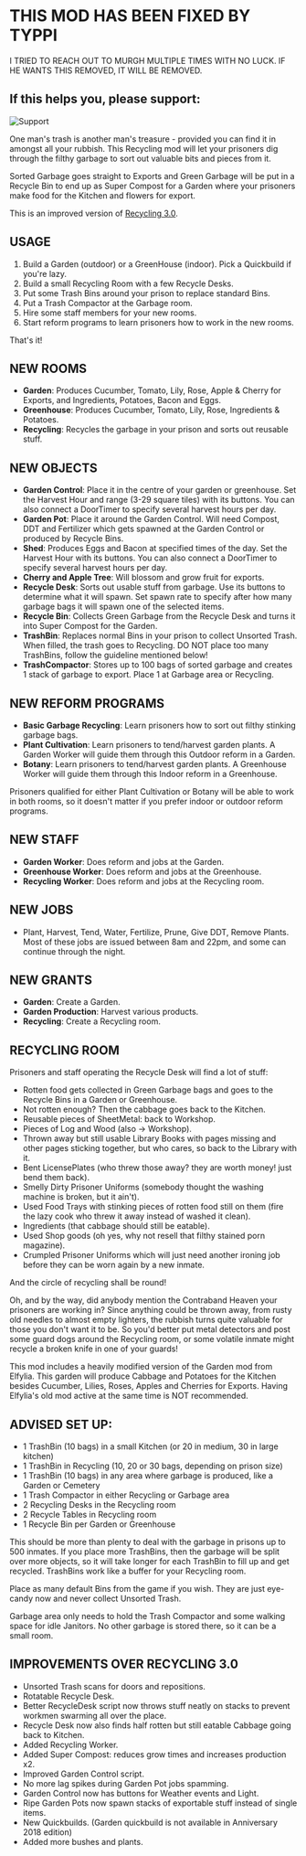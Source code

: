 # THIS MOD HAS BEEN FIXED BY TYPPI

I TRIED TO REACH OUT TO MURGH MULTIPLE TIMES WITH NO LUCK. IF HE WANTS THIS REMOVED, IT WILL BE REMOVED.

## If this helps you, please support:
![Support](https://steamuserimages-a.akamaihd.net/ugc/1826773857050284023/B38E3C7378BC98B0C716BE37AD45EB3BB9ED2A9B/)

One man's trash is another man's treasure - provided you can find it in amongst all your rubbish. This Recycling mod will let your prisoners dig through the filthy garbage to sort out valuable bits and pieces from it.

Sorted Garbage goes straight to Exports and Green Garbage will be put in a Recycle Bin to end up as Super Compost for a Garden where your prisoners make food for the Kitchen and flowers for export.

This is an improved version of [Recycling 3.0](https://steamcommunity.com/sharedfiles/filedetails/?id=1501285297).

## USAGE
1. Build a Garden (outdoor) or a GreenHouse (indoor). Pick a Quickbuild if you're lazy.
2. Build a small Recycling Room with a few Recycle Desks.
3. Put some Trash Bins around your prison to replace standard Bins.
4. Put a Trash Compactor at the Garbage room.
5. Hire some staff members for your new rooms.
6. Start reform programs to learn prisoners how to work in the new rooms.

That's it!

## NEW ROOMS
- **Garden**: Produces Cucumber, Tomato, Lily, Rose, Apple & Cherry for Exports, and Ingredients, Potatoes, Bacon and Eggs.
- **Greenhouse**: Produces Cucumber, Tomato, Lily, Rose, Ingredients & Potatoes.
- **Recycling**: Recycles the garbage in your prison and sorts out reusable stuff.

## NEW OBJECTS
- **Garden Control**: Place it in the centre of your garden or greenhouse. Set the Harvest Hour and range (3-29 square tiles) with its buttons. You can also connect a DoorTimer to specify several harvest hours per day.
- **Garden Pot**: Place it around the Garden Control. Will need Compost, DDT and Fertilizer which gets spawned at the Garden Control or produced by Recycle Bins.
- **Shed**: Produces Eggs and Bacon at specified times of the day. Set the Harvest Hour with its buttons. You can also connect a DoorTimer to specify several harvest hours per day.
- **Cherry and Apple Tree**: Will blossom and grow fruit for exports.
- **Recycle Desk**: Sorts out usable stuff from garbage. Use its buttons to determine what it will spawn. Set spawn rate to specify after how many garbage bags it will spawn one of the selected items.
- **Recycle Bin**: Collects Green Garbage from the Recycle Desk and turns it into Super Compost for the Garden.
- **TrashBin**: Replaces normal Bins in your prison to collect Unsorted Trash. When filled, the trash goes to Recycling. DO NOT place too many TrashBins, follow the guideline mentioned below!
- **TrashCompactor**: Stores up to 100 bags of sorted garbage and creates 1 stack of garbage to export. Place 1 at Garbage area or Recycling.

## NEW REFORM PROGRAMS
- **Basic Garbage Recycling**: Learn prisoners how to sort out filthy stinking garbage bags.
- **Plant Cultivation**: Learn prisoners to tend/harvest garden plants. A Garden Worker will guide them through this Outdoor reform in a Garden.
- **Botany**: Learn prisoners to tend/harvest garden plants. A Greenhouse Worker will guide them through this Indoor reform in a Greenhouse.

Prisoners qualified for either Plant Cultivation or Botany will be able to work in both rooms, so it doesn't matter if you prefer indoor or outdoor reform programs.

## NEW STAFF
- **Garden Worker**: Does reform and jobs at the Garden.
- **Greenhouse Worker**: Does reform and jobs at the Greenhouse.
- **Recycling Worker**: Does reform and jobs at the Recycling room.

## NEW JOBS
- Plant, Harvest, Tend, Water, Fertilize, Prune, Give DDT, Remove Plants. Most of these jobs are issued between 8am and 22pm, and some can continue through the night.

## NEW GRANTS
- **Garden**: Create a Garden.
- **Garden Production**: Harvest various products.
- **Recycling**: Create a Recycling room.

## RECYCLING ROOM
Prisoners and staff operating the Recycle Desk will find a lot of stuff:
- Rotten food gets collected in Green Garbage bags and goes to the Recycle Bins in a Garden or Greenhouse.
- Not rotten enough? Then the cabbage goes back to the Kitchen.
- Reusable pieces of SheetMetal: back to Workshop.
- Pieces of Log and Wood (also -> Workshop).
- Thrown away but still usable Library Books with pages missing and other pages sticking together, but who cares, so back to the Library with it.
- Bent LicensePlates (who threw those away? they are worth money! just bend them back).
- Smelly Dirty Prisoner Uniforms (somebody thought the washing machine is broken, but it ain't).
- Used Food Trays with stinking pieces of rotten food still on them (fire the lazy cook who threw it away instead of washed it clean).
- Ingredients (that cabbage should still be eatable).
- Used Shop goods (oh yes, why not resell that filthy stained porn magazine).
- Crumpled Prisoner Uniforms which will just need another ironing job before they can be worn again by a new inmate.

And the circle of recycling shall be round!

Oh, and by the way, did anybody mention the Contraband Heaven your prisoners are working in? Since anything could be thrown away, from rusty old needles to almost empty lighters, the rubbish turns quite valuable for those you don't want it to be. So you'd better put metal detectors and post some guard dogs around the Recycling room, or some volatile inmate might recycle a broken knife in one of your guards!

This mod includes a heavily modified version of the Garden mod from Elfylia. This garden will produce Cabbage and Potatoes for the Kitchen besides Cucumber, Lilies, Roses, Apples and Cherries for Exports. Having Elfylia's old mod active at the same time is NOT recommended.

## ADVISED SET UP:
- 1 TrashBin (10 bags) in a small Kitchen (or 20 in medium, 30 in large kitchen)
- 1 TrashBin in Recycling (10, 20 or 30 bags, depending on prison size)
- 1 TrashBin (10 bags) in any area where garbage is produced, like a Garden or Cemetery
- 1 Trash Compactor in either Recycling or Garbage area
- 2 Recycling Desks in the Recycling room
- 2 Recycle Tables in Recycling room
- 1 Recycle Bin per Garden or Greenhouse

This should be more than plenty to deal with the garbage in prisons up to 500 inmates. If you place more TrashBins, then the garbage will be split over more objects, so it will take longer for each TrashBin to fill up and get recycled. TrashBins work like a buffer for your Recycling room.

Place as many default Bins from the game if you wish. They are just eye-candy now and never collect Unsorted Trash.

Garbage area only needs to hold the Trash Compactor and some walking space for idle Janitors. No other garbage is stored there, so it can be a small room.

## IMPROVEMENTS OVER RECYCLING 3.0
- Unsorted Trash scans for doors and repositions.
- Rotatable Recycle Desk.
- Better RecycleDesk script now throws stuff neatly on stacks to prevent workmen swarming all over the place.
- Recycle Desk now also finds half rotten but still eatable Cabbage going back to Kitchen.
- Added Recycling Worker.
- Added Super Compost: reduces grow times and increases production x2.
- Improved Garden Control script.
- No more lag spikes during Garden Pot jobs spamming.
- Garden Control now has buttons for Weather events and Light.
- Ripe Garden Pots now spawn stacks of exportable stuff instead of single items.
- New Quickbuilds. (Garden quickbuild is not available in Anniversary 2018 edition)
- Added more bushes and plants.
